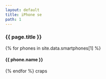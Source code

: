 ```yaml
---
layout: default
title: iPhone se
path: 1
---
```


<div class="container">
  <h3>{{ page.title }}</h3>
  {% for phones in site.data.smartphones[1] %}
  <h4>{{ phone.name }}</h4>
  {% endfor %}
  craps
</div>
